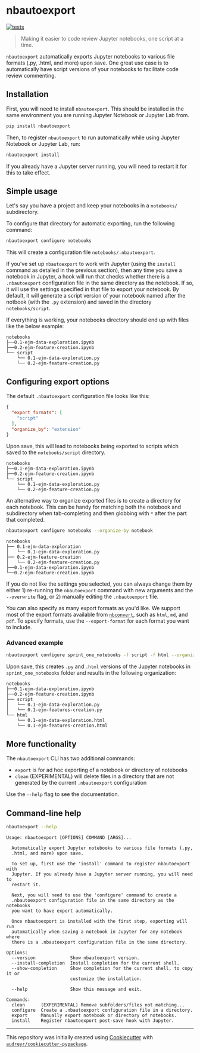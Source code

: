 # nbautoexport

[![tests](https://github.com/drivendataorg/nbautoexport/workflows/tests/badge.svg?branch=master)](https://github.com/drivendataorg/nbautoexport/actions?query=workflow%3Atests+branch%3Amaster)

> Making it easier to code review Jupyter notebooks, one script at a time.

`nbautoexport` automatically exports Jupyter notebooks to various file formats (.py, .html, and more) upon save. One great use case is to automatically have script versions of your notebooks to facilitate code review commenting.

## Installation

First, you will need to install `nbautoexport`. This should be installed in the same environment you are running Jupyter Notebook or Jupyter Lab from.

```bash
pip install nbautoexport
```

Then, to register `nbautoexport` to run automatically while using Jupyter Notebook or Jupyter Lab, run:

```bash
nbautoexport install
```

If you already have a Jupyter server running, you will need to restart it for this to take effect.

## Simple usage

Let's say you have a project and keep your notebooks in a `notebooks/` subdirectory.

To configure that directory for automatic exporting, run the following command:

```bash
nbautoexport configure notebooks
```

This will create a configuration file `notebooks/.nbautoexport`.

If you've set up `nbautoexport` to work with Jupyter (using the `install` command as detailed in the previous section), then any time you save a notebook in Jupyter, a hook will run that checks whether there is a `.nbautoexport` configuration file in the same directory as the notebook. If so, it will use the settings specified in that file to export your notebook. By default, it will generate a script version of your notebook named after the notbook (with the `.py` extension) and saved in the directory `notebooks/script`.

If everything is working, your notebooks directory should end up with files like the below example:

```text
notebooks
├──0.1-ejm-data-exploration.ipynb
├──0.2-ejm-feature-creation.ipynb
└── script
    └── 0.1-ejm-data-exploration.py
    └── 0.2-ejm-feature-creation.py
```

## Configuring export options

The default `.nbautoexport` configuration file looks like this:

```json
{
  "export_formats": [
    "script"
  ],
  "organize_by": "extension"
}
```

Upon save, this will lead to notebooks being exported to scripts which saved to the `notebooks/script` directory.

```text
notebooks
├──0.1-ejm-data-exploration.ipynb
├──0.2-ejm-feature-creation.ipynb
└── script
    └── 0.1-ejm-data-exploration.py
    └── 0.2-ejm-feature-creation.py
```

An alternative way to organize exported files is to create a directory for each notebook. This can be handy for matching both the notebook and subdirectory when tab-completing and then globbing with `*` after the part that completed.

```bash
nbautoexport configure notebooks --organize-by notebook
```

```text
notebooks
├── 0.1-ejm-data-exploration
│   └── 0.1-ejm-data-exploration.py
├── 0.2-ejm-feature-creation
│   └── 0.2-ejm-feature-creation.py
├──0.1-ejm-data-exploration.ipynb
└──0.2-ejm-feature-creation.ipynb
```

If you do not like the settings you selected, you can always change them by either 1) re-running the `nbautoexport` command with new arguments and the `--overwrite` flag, or 2) manually editing the `.nbautoexport` file.

You can also specify as many export formats as you'd like. We support most of the export formats available from [`nbconvert`](https://nbconvert.readthedocs.io/en/latest/), such as `html`, `md`, and `pdf`. To specify formats, use the `--export-format` for each format you want to include.


### Advanced example

```bash
nbautoexport configure sprint_one_notebooks -f script -f html --organize-by extension
```

Upon save, this creates `.py` and `.html` versions of the Jupyter notebooks in `sprint_one_notebooks` folder and results in the following organization:

```text
notebooks
├──0.1-ejm-data-exploration.ipynb
├──0.2-ejm-feature-creation.ipynb
├── script
│   └── 0.1-ejm-data-exploration.py
│   └── 0.1-ejm-features-creation.py
└── html
    └── 0.1-ejm-data-exploration.html
    └── 0.1-ejm-features-creation.html
```

## More functionality

The `nbautoexport` CLI has two additional commands:

- `export` is for ad hoc exporting of a notebook or directory of notebooks
- `clean` (EXPERIMENTAL) will delete files in a directory that are not generated by the current `.nbautoexport` configuration

Use the `--help` flag to see the documentation.

## Command-line help

```bash
nbautoexport --help
```

```text
Usage: nbautoexport [OPTIONS] COMMAND [ARGS]...

  Automatically export Jupyter notebooks to various file formats (.py,
  .html, and more) upon save.

  To set up, first use the 'install' command to register nbautoexport with
  Jupyter. If you already have a Jupyter server running, you will need to
  restart it.

  Next, you will need to use the 'configure' command to create a
  .nbautoexport configuration file in the same directory as the notebooks
  you want to have export automatically.

  Once nbautoexport is installed with the first step, exporting will run
  automatically when saving a notebook in Jupyter for any notebook where
  there is a .nbautoexport configuration file in the same directory.

Options:
  --version             Show nbautoexport version.
  --install-completion  Install completion for the current shell.
  --show-completion     Show completion for the current shell, to copy it or
                        customize the installation.

  --help                Show this message and exit.

Commands:
  clean      (EXPERIMENTAL) Remove subfolders/files not matching...
  configure  Create a .nbautoexport configuration file in a directory.
  export     Manually export notebook or directory of notebooks.
  install    Register nbautoexport post-save hook with Jupyter.
```

---

This repository was initially created using [Cookiecutter](https://github.com/audreyr/cookiecutter) with [`audreyr/cookiecutter-pypackage`](https://github.com/audreyr/cookiecutter-pypackage).

